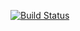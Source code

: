[![Build Status](https://travis-ci.org/sergey-lb/naive-credit.svg?branch=master)](https://travis-ci.org/sergey-lb/naive-credit)